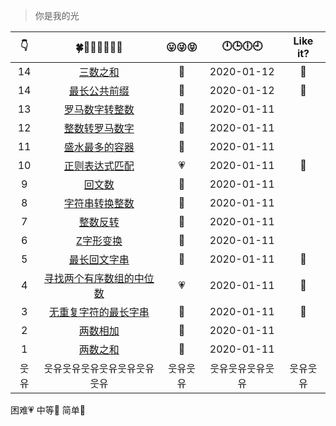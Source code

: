 > 你是我的光

|👇|🍀🍎🌙🍁🍂🍃🌷|😛😜😝|🕛🕒🕕🕘|Like it?|
|:--:|:--:|:--:|:--:|:--:|
|14|[三数之和](./p15三数之和.md)|💙|2020-01-12|🌹|
|14|[最长公共前缀](./p14最长公共前缀.md)|💚|2020-01-12|🌹|
|13|[罗马数字转整数](./p13罗马数字转整数.md)|💚|2020-01-11| |
|12|[整数转罗马数字](./p12整数转罗马数字.md)|💙|2020-01-11| |
|11|[盛水最多的容器](./p11盛水最多的容器.md)|💙|2020-01-11| |
|10|[正则表达式匹配](./p10正则表达式匹配.md)|💗|2020-01-11|🌹|
|9|[回文数](./p9回文数.md)|💚|2020-01-11||
|8|[字符串转换整数](./p8字符串转换整数.md)|💙|2020-01-11||
|7|[整数反转](./p7整数反转.md)|💚|2020-01-11||
|6|[Z字形变换](./p6Z字形变换.md)|💙|2020-01-11||
|5|[最长回文字串](./p5最长回文字串.md)|💙|2020-01-11|🌹|
|4|[寻找两个有序数组的中位数](./p4寻找两个有序数组的中位数.md)|💗|2020-01-11|🌹|
|3|[无重复字符的最长字串](./p3无重复字符的最长字串.md)|💙|2020-01-11|🌹|
|2|[两数相加](./p2两数相加.md)|💙|2020-01-11||
|1|[两数之和](./p1两数之和.md)|💚|2020-01-11||
|웃유|웃유웃유웃유웃유웃유웃유웃유|웃유웃유|웃유웃유웃유웃유|웃유웃유|

困难💗  中等💙  简单💚